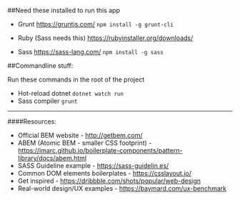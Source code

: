 ##Need these installed to run this app

- Grunt https://gruntjs.com/
`npm install -g grunt-cli`

- Ruby (Sass needs this) https://rubyinstaller.org/downloads/

- Sass https://sass-lang.com/
`npm install -g sass`

##Commandline stuff:

Run these commands in the root of the project

- Hot-reload dotnet  `dotnet watch run`
- Sass compiler `grunt`

-------

####Resources:
- Official BEM website - http://getbem.com/
- ABEM (Atomic BEM - smaller CSS footprint) - https://imarc.github.io/boilerplate-components/pattern-library/docs/abem.html
- SASS Guideline example - https://sass-guidelin.es/
- Common DOM elements boilerplates - https://csslayout.io/
- Get inspired - https://dribbble.com/shots/popular/web-design
- Real-world design/UX examples - https://baymard.com/ux-benchmark